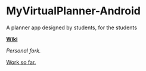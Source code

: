 # MyVirtualPlanner-Android
A planner app designed by students, for the students

[**Wiki**](https://github.com/TeamSevenCET/MyVirtualPlanner-Android/wiki)

*Personal fork.*

[Work so far.](https://i.imgur.com/VSKQ1ng.jpg)
